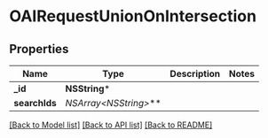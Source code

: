 # OAIRequestUnionOnIntersection

## Properties
Name | Type | Description | Notes
------------ | ------------- | ------------- | -------------
**_id** | **NSString*** |  | 
**searchIds** | **NSArray&lt;NSString*&gt;*** |  | 

[[Back to Model list]](../README.md#documentation-for-models) [[Back to API list]](../README.md#documentation-for-api-endpoints) [[Back to README]](../README.md)


